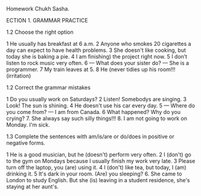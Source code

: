 Homework Chukh Sasha.

ECTION 1. GRAMMAR PRACTICE

1.2  Choose the right option

1 He usually has breakfast at 6 a.m.
2 Anyone who smokes 20 cigarettes a day can expect to have health problems.
3 She doesn't like cooking, but today she is baking a pie.
4 I am finishing) the project right now.
5 I don’t listen to rock music very often.
6 — What does your sister do?
— She is a programmer.
7 My train leaves at 5.
8 He (never tidies up his room!!! (irritation)

1.2 Correct the grammar mistakes

1 Do you usually work on Saturdays?
2 Listen! Somebodys are singing.
3 Look! The sun is shining.
4 He doesn't use his car every day.
5 — Where do you come from?
— I am from Canada.
6 What happened? Why do you crying?
7. She always say such silly things!!!
8. I am not going to work on Monday. I'm sick.

1.3 Complete the sentences with am/is/are or do/does in positive or negative forms.

1 He is a good musician, but he (doesn't) perform very often.
2 I (don't) go to the gym on Mondays because I usually finish my work very late.
3 Please turn off the laptop, you (are) using it.
4 I (don't) like tea, but today, I (am) drinking it.
5 It's dark in your room. (Are) you sleeping?
6. She came to London to study English. But she (is) leaving in a student residence, she's staying at her aunt's.